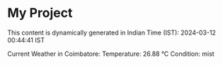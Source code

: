# My Project

This content is dynamically generated in Indian Time (IST): 2024-03-12 00:44:41 IST


Current Weather in Coimbatore:
Temperature: 26.88 °C
Condition: mist
